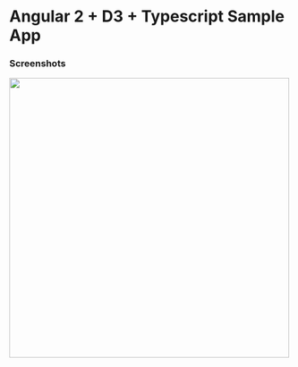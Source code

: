 # Angular 2 + D3 + Typescript Sample App

### Screenshots

<a href="http://i.imgur.com/7ZBAWzM.png"><img src="http://i.imgur.com/7ZBAWzM.png" align="left" width="500"></a>
